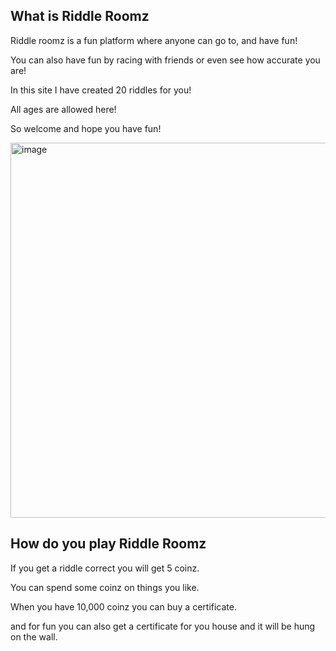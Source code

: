 

## What is Riddle Roomz 
Riddle roomz is a fun platform where anyone can go to, and have fun!

You can also have fun by racing with friends or even see how accurate you are!

In this site I have created 20 riddles for you!

All ages are allowed here!

So welcome and hope you have fun!

<img width="600" alt="image" src="https://github.com/user-attachments/assets/8747cf6b-51c6-4f7b-9246-b0545ca7cb2d" />

## How do you play Riddle Roomz

If you get a riddle correct you will get 5 coinz.

You can spend some coinz on things you like.

When you have 10,000 coinz you can buy a certificate.

and for fun you can also get a certificate for you house and it will be hung on the wall.
